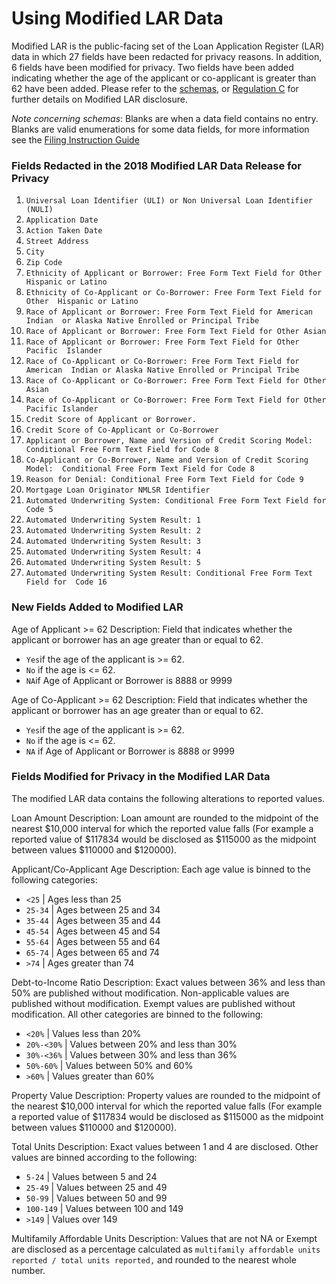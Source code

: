# Using Modified LAR Data
Modified LAR is the public-facing set of the Loan Application Register (LAR) data in which 27 fields have been redacted for privacy reasons. In addition, 6 fields have been modified for privacy. Two fields have been added indicating whether the age of the applicant or co-applicant is greater than 62 have been added. Please refer to the [schemas](https://github.com/cfpb/HMDA_Data_Science_Kit/tree/master/documentation_resources/schemas/mlar/schemas/), or [Regulation C](https://www.consumerfinance.gov/policy-compliance/rulemaking/regulations/1003/) for further details on Modified LAR disclosure.

*Note concerning schemas*: Blanks are when a data field contains no entry. Blanks are valid enumerations for some data fields, for more information see the [Filing Instruction Guide](https://s3.amazonaws.com/cfpb-hmda-public/prod/help/2018-hmda-fig-2018-hmda-rule.pdf)

### Fields Redacted in the 2018 Modified LAR Data Release for Privacy 
1. `Universal Loan Identifier (ULI) or Non Universal Loan Identifier (NULI)`
2. `Application Date`
3. `Action Taken Date`
4. `Street Address` 
5. `City`
6. `Zip Code`
7. `Ethnicity of Applicant or Borrower: Free Form Text Field for Other 
Hispanic or Latino`
8. `Ethnicity of Co-Applicant or Co-Borrower: Free Form Text Field for Other 
Hispanic or Latino`
9. `Race of Applicant or Borrower: Free Form Text Field for American Indian 
or Alaska Native Enrolled or Principal Tribe`
10. `Race of Applicant or Borrower: Free Form Text Field for Other Asian`
11. `Race of Applicant or Borrower: Free Form Text Field for Other Pacific 
Islander`
12. `Race of Co-Applicant or Co-Borrower: Free Form Text Field for American 
Indian or Alaska Native Enrolled or Principal Tribe`
13. `Race of Co-Applicant or Co-Borrower: Free Form Text Field for Other Asian`
14. `Race of Co-Applicant or Co-Borrower: Free Form Text Field for Other 
Pacific Islander`
15. `Credit Score of Applicant or Borrower.`
16. `Credit Score of Co-Applicant or Co-Borrower`
17. `Applicant or Borrower, Name and Version of Credit Scoring Model: 
Conditional Free Form Text Field for Code 8`
18. `Co-Applicant or Co-Borrower, Name and Version of Credit Scoring Model: 
Conditional Free Form Text Field for Code 8`
19. `Reason for Denial: Conditional Free Form Text Field for Code 9`
20. `Mortgage Loan Originator NMLSR Identifier`
21. `Automated Underwriting System: Conditional Free Form Text Field for Code 5`
22. `Automated Underwriting System Result: 1`
23. `Automated Underwriting System Result: 2`
24. `Automated Underwriting System Result: 3`
25. `Automated Underwriting System Result: 4`
26. `Automated Underwriting System Result: 5`
27. `Automated Underwriting System Result: Conditional Free Form Text Field for 
Code 16`

### New Fields Added to Modified LAR
Age of Applicant >= 62
Description: Field that indicates whether the applicant or borrower has an
age greater than or equal to 62. 
- `Yes`if the age of the applicant is >= 62. 
- `No` if the age is <= 62. 
- `NA`if Age of Applicant or Borrower is 8888 or 9999

Age of Co-Applicant >= 62
Description: Field that indicates whether the applicant or borrower has an
age greater than or equal to 62. 
- `Yes`if the age of the applicant is >= 62. 
- `No` if the age is <= 62. 
- `NA` if Age of Applicant or Borrower is 8888 or 9999

### Fields Modified for Privacy in the Modified LAR Data

The modified LAR data contains the following 
alterations to reported values. 

Loan Amount 
Description: Loan amount are rounded to the midpoint of the nearest $10,000 interval for which the reported value falls (For example a reported value of $117834 would be disclosed as $115000 as the midpoint between values $110000 and $120000). 

Applicant/Co-Applicant Age 
Description: Each age value is binned to the following categories:
- `<25` | Ages less than 25
- `25-34` | Ages between 25 and 34 
- `35-44` | Ages between 35 and 44 
- `45-54` | Ages between 45 and 54 
- `55-64` | Ages between 55 and 64 
- `65-74` | Ages between 65 and 74 
- `>74` | Ages greater than 74 

Debt-to-Income Ratio
Description: Exact values between 36% and less than 50% are published without modification. 
Non-applicable values are published without modification. Exempt values are published without modification. 
All other categories are binned to the following:

- `<20%` | Values less than 20% 
- `20%-<30%` | Values between 20% and less than 30%
- `30%-<36%` | Values between 30% and less than 36% 
- `50%-60%` | Values between 50% and 60% 
- `>60%` | Values greater than 60% 

Property Value 
Description: Property values are rounded to the midpoint of the nearest $10,000 interval for which the reported value falls (For example a reported value of $117834 would be disclosed as $115000 as the midpoint between values $110000 and $120000).

Total Units
Description: Exact values between 1 and 4 are disclosed. Other values are 
binned according to the following: 
- `5-24` | Values between 5 and 24 
- `25-49` | Values between 25 and 49 
- `50-99` | Values between 50 and 99 
- `100-149` | Values between 100 and 149 
- `>149` | Values over 149 

Multifamily Affordable Units
Description: Values that are not NA or Exempt are disclosed as a percentage 
calculated as `multifamily affordable units reported / total units reported,` and rounded to the nearest whole number.  
 
 
